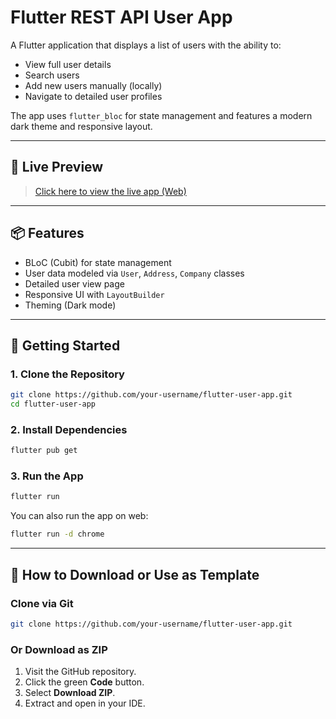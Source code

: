 
# Flutter REST API User App

A Flutter application that displays a list of users with the ability to:

- View full user details
- Search users
- Add new users manually (locally)
- Navigate to detailed user profiles

The app uses `flutter_bloc` for state management and features a modern dark theme and responsive layout.

---

## 🔗 Live Preview

> [Click here to view the live app (Web)](https://g-fitness-api.web.app/)  

---

## 📦 Features

- BLoC (Cubit) for state management
- User data modeled via `User`, `Address`, `Company` classes
- Detailed user view page
- Responsive UI with `LayoutBuilder`
- Theming (Dark mode)

---

## 🚀 Getting Started

### 1. Clone the Repository

```bash
git clone https://github.com/your-username/flutter-user-app.git
cd flutter-user-app
````

### 2. Install Dependencies

```bash
flutter pub get
```

### 3. Run the App

```bash
flutter run
```

You can also run the app on web:

```bash
flutter run -d chrome
```

---

## 📁 How to Download or Use as Template

### Clone via Git

```bash
git clone https://github.com/your-username/flutter-user-app.git
```

### Or Download as ZIP

1. Visit the GitHub repository.
2. Click the green **Code** button.
3. Select **Download ZIP**.
4. Extract and open in your IDE.

